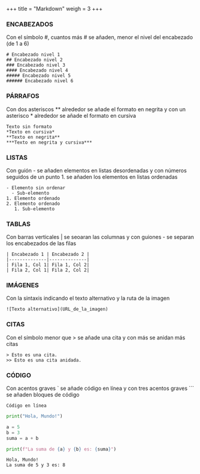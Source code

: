 +++
title = "Markdown"
weigh = 3
+++

### ENCABEZADOS
Con el símbolo #, cuantos más # se añaden, menor el nivel del encabezado (de 1 a 6)

    # Encabezado nivel 1
    ## Encabezado nivel 2
    ### Encabezado nivel 3
    #### Encabezado nivel 4
    ##### Encabezado nivel 5
    ###### Encabezado nivel 6

### PÁRRAFOS
Con dos asteriscos ** alrededor se añade el formato en negrita y con un asterisco * alrededor se añade el formato en cursiva

    Texto sin formato
    *Texto en cursiva*
    **Texto en negrita**
    ***Texto en negrita y cursiva***

### LISTAS
Con guión - se añaden elementos en listas desordenadas y con números seguidos de un punto 1. se añaden los elementos en listas ordenadas

    - Elemento sin ordenar
      - Sub-elemento
    1. Elemento ordenado
    2. Elemento ordenado
       1. Sub-elemento

### TABLAS
Con barras verticales | se seoaran las columnas y con guiones - se separan los encabezados de las filas

    | Encabezado 1 | Encabezado 2 |
    |--------------|--------------|
    | Fila 1, Col 1| Fila 1, Col 2|
    | Fila 2, Col 1| Fila 2, Col 2|

### IMÁGENES
Con la sintaxis indicando el texto alternativo y la ruta de la imagen

    ![Texto alternativo](URL_de_la_imagen)

### CITAS
Con el símbolo menor que > se añade una cita y con más se anidan más citas

    > Esto es una cita.
    >> Esto es una cita anidada.

### CÓDIGO
Con acentos graves ` se añade código en línea y con tres acentos graves ``` se añaden bloques de código

`Código en línea`

```python
print("Hola, Mundo!")

a = 5
b = 3
suma = a + b

print(f"La suma de {a} y {b} es: {suma}")
```

```plaintext
Hola, Mundo!
La suma de 5 y 3 es: 8
